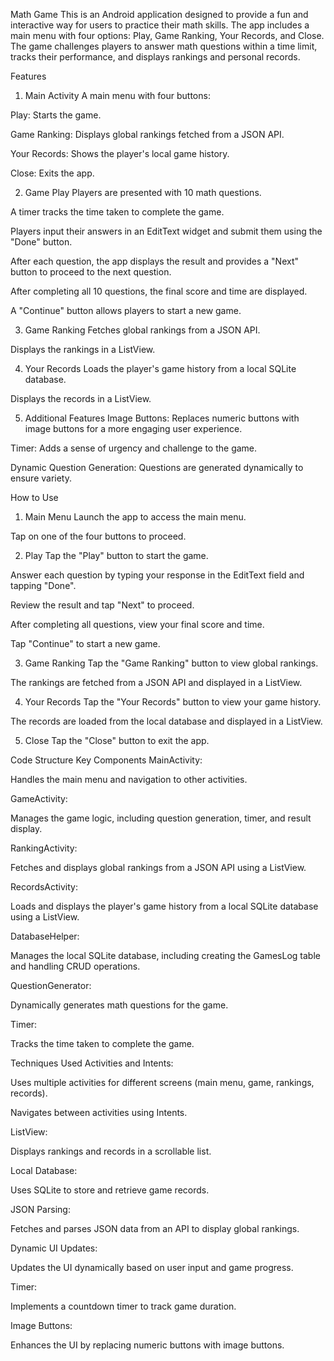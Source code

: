 Math Game
This is an Android application designed to provide a fun and interactive way for users to practice their math skills. The app includes a main menu with four options: Play, Game Ranking, Your Records, and Close. The game challenges players to answer math questions within a time limit, tracks their performance, and displays rankings and personal records.

Features
1. Main Activity
A main menu with four buttons:

Play: Starts the game.

Game Ranking: Displays global rankings fetched from a JSON API.

Your Records: Shows the player's local game history.

Close: Exits the app.

2. Game Play
Players are presented with 10 math questions.

A timer tracks the time taken to complete the game.

Players input their answers in an EditText widget and submit them using the "Done" button.

After each question, the app displays the result and provides a "Next" button to proceed to the next question.

After completing all 10 questions, the final score and time are displayed.

A "Continue" button allows players to start a new game.

3. Game Ranking
Fetches global rankings from a JSON API.

Displays the rankings in a ListView.

4. Your Records
Loads the player's game history from a local SQLite database.

Displays the records in a ListView.

5. Additional Features
Image Buttons: Replaces numeric buttons with image buttons for a more engaging user experience.

Timer: Adds a sense of urgency and challenge to the game.

Dynamic Question Generation: Questions are generated dynamically to ensure variety.

How to Use
1. Main Menu
Launch the app to access the main menu.

Tap on one of the four buttons to proceed.

2. Play
Tap the "Play" button to start the game.

Answer each question by typing your response in the EditText field and tapping "Done".

Review the result and tap "Next" to proceed.

After completing all questions, view your final score and time.

Tap "Continue" to start a new game.

3. Game Ranking
Tap the "Game Ranking" button to view global rankings.

The rankings are fetched from a JSON API and displayed in a ListView.

4. Your Records
Tap the "Your Records" button to view your game history.

The records are loaded from the local database and displayed in a ListView.

5. Close
Tap the "Close" button to exit the app.

Code Structure
Key Components
MainActivity:

Handles the main menu and navigation to other activities.

GameActivity:

Manages the game logic, including question generation, timer, and result display.

RankingActivity:

Fetches and displays global rankings from a JSON API using a ListView.

RecordsActivity:

Loads and displays the player's game history from a local SQLite database using a ListView.

DatabaseHelper:

Manages the local SQLite database, including creating the GamesLog table and handling CRUD operations.

QuestionGenerator:

Dynamically generates math questions for the game.

Timer:

Tracks the time taken to complete the game.

Techniques Used
Activities and Intents:

Uses multiple activities for different screens (main menu, game, rankings, records).

Navigates between activities using Intents.

ListView:

Displays rankings and records in a scrollable list.

Local Database:

Uses SQLite to store and retrieve game records.

JSON Parsing:

Fetches and parses JSON data from an API to display global rankings.

Dynamic UI Updates:

Updates the UI dynamically based on user input and game progress.

Timer:

Implements a countdown timer to track game duration.

Image Buttons:

Enhances the UI by replacing numeric buttons with image buttons.